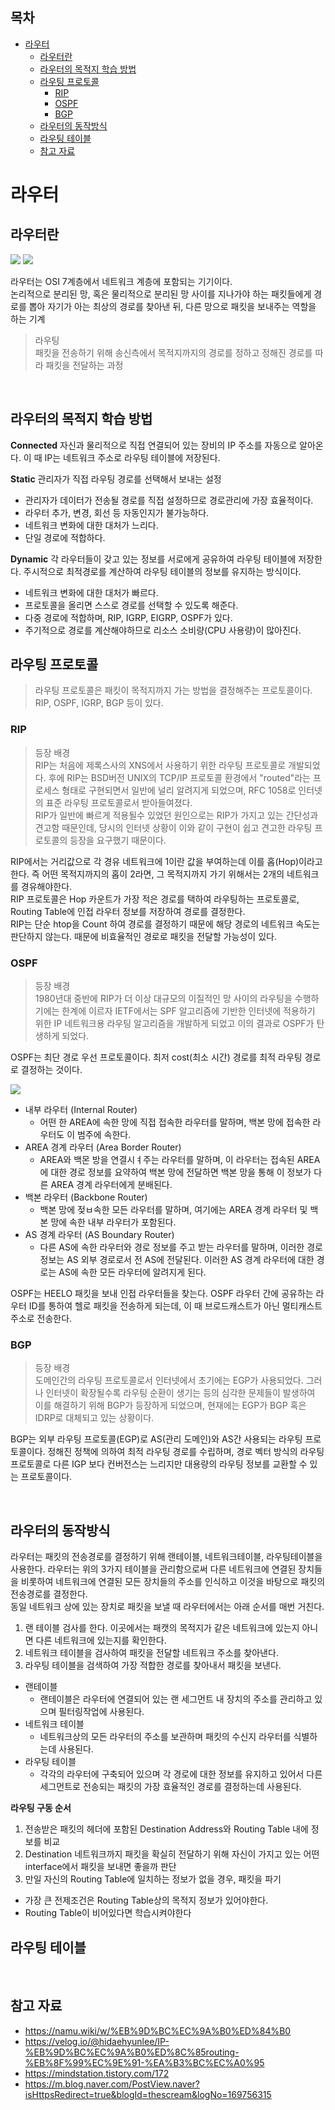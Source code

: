 ## 목차
- [라우터](#라우터)
  - [라우터란](#라우터란)
  - [라우터의 목적지 학습 방법](#라우터의-목적지-학습-방법)
  - [라우팅 프로토콜](#라우팅-프로토콜)
    - [RIP](#rip)
    - [OSPF](#ospf)
    - [BGP](#bgp)
  - [라우터의 동작방식](#라우터의-동작방식)
  - [라우팅 테이블](#라우팅-테이블)
  - [참고 자료](#참고-자료)

# 라우터

## 라우터란
![](./images/2021-07-12-03-11-24.png)
![](./images/2021-07-12-03-11-36.png)

라우터는 OSI 7계층에서 네트워크 계층에 포함되는 기기이다.  
논리적으로 분리된 망, 혹은 물리적으로 분리된 망 사이를 지나가야 하는 패킷들에게 경로를 뽑아 자기가 아는 최상의 경로를 찾아낸 뒤, 다른 망으로 패킷을 보내주는 역할을 하는 기계

> 라우팅  
> 패킷을 전송하기 위해 송신측에서 목적지까지의 경로를 정하고 정해진 경로를 따라 패킷을 전달하는 과정

<br>

## 라우터의 목적지 학습 방법

__Connected__
자신과 물리적으로 직접 연결되어 있는 장비의 IP 주소를 자동으로 알아온다. 이 때 IP는 네트워크 주소로 라우팅 테이블에 저장된다.  

__Static__
관리자가 직접 라우팅 경로를 선택해서 보내는 설정  
- 관리자가 데이터가 전송될 경로를 직접 설정하므로 경로관리에 가장 효율적이다.
- 라우터 추가, 변경, 회선 등 자동인지가 불가능하다.
- 네트워크 변화에 대한 대처가 느리다.
- 단일 경로에 적합하다.

__Dynamic__
각 라우터들이 갖고 있는 정보를 서로에게 공유하여 라우팅 테이블에 저장한다. 주시적으로 최적경로를 계산하여 라우팅 테이블의 정보를 유지하는 방식이다.  
- 네트워크 변화에 대한 대처가 빠르다.
- 프로토콜을 올리면 스스로 경로를 선택할 수 있도록 해준다.
- 다중 경로에 적합하며, RIP, IGRP, EIGRP, OSPF가 있다.
- 주기적으로 경로를 계산해야하므로 리소스 소비량(CPU 사용량)이 많아진다.

## 라우팅 프로토콜
> 라우팅 프로토콜은 패킷이 목적지까지 가는 방법을 결정해주는 프로토콜이다. RIP, OSPF, IGRP, BGP 등이 있다.

### RIP

> 등장 배경  
> RIP는 처음에 제록스사의 XNS에서 사용하기 위한 라우팅 프로토콜로 개발되었다. 후에 RIP는 BSD버전 UNIX의 TCP/IP 프로토콜 환경에서 "routed"라는 프로세스 형태로 구현되면서 일반에 널리 알려지게 되었으며, RFC 1058로 인터넷의 표준 라우팅 프로토콜로서 받아들여졌다.  
> RIP가 일반에 빠르게 적용될수 있었던 원인으로는 RIP가 가지고 있는 간단성과 견고함 때문인데, 당시의 인터넷 상황이 이와 같이 구현이 쉽고 견고한 라우팅 프로토콜의 등장을 요구했기 때문이다.

RIP에서는 거리값으로 각 경유 네트워크에 1이란 값을 부여하는데 이를 홉(Hop)이라고 한다. 즉 어떤 목적지까지의 홉이 2라면, 그 목적지까지 가기 위해서는 2개의 네트워크를 경유해야한다.  
RIP 프로토콜은 Hop 카운트가 가장 적은 경로를 택하여 라우팅하는 프로토콜로, Routing Table에 인접 라우터 정보를 저장하여 경로를 결정한다.  
RIP는 단순 htop을 Count 하여 경로를 결정하기 때문에 해당 경로의 네트워크 속도는 판단하지 않는다. 때문에 비효율적인 경로로 패킷을 전달할 가능성이 있다.

### OSPF
> 등장 배경  
> 1980년대 중반에 RIP가 더 이상 대규모의 이질적인 망 사이의 라우팅을 수행하기에는 한계에 이르자 IETF에서는 SPF 알고리즘에 기반한 인터넷에 적용하기 위한 IP 네트워크용 라우팅 알고리즘을 개발하게 되었고 이의 결과로 OSPF가 탄생하게 되었다.

OSPF는 최단 경로 우선 프로토콜이다. 최저 cost(최소 시간) 경로를 최적 라우팅 경로로 결정하는 것이다.

![](./images/2021-07-12-04-14-54.png)

- 내부 라우터 (Internal Router)
  - 어떤 한 AREA에 속한 망에 직접 접속한 라우터를 말하며, 백본 망에 접속한 라우터도 이 범주에 속한다.
- AREA 경계 라우터 (Area Border Router)
  - AREA와 백몬 방을 연결시ㅕ주는 라우터를 말하며, 이 라우터는 접속된 AREA에 대한 경로 정보를 요약하여 백본 망에 전달하면 백본 망을 통해 이 정보가 다른 AREA 경계 라우터에게 분배된다.
- 백본 라우터 (Backbone Router)
  - 백본 망에 젖ㅂ속한 모든 라우터를 말하며, 여기에는 AREA 경계 라우터 및 백본 망에 속한 내부 라우터가 포함된다.
- AS 경계 라우터 (AS Boundary Router)
  - 다른 AS에 속한 라우터와 경로 정보를 주고 받는 라우터를 말하며, 이러한 경로 정보는 AS 외부 경로로서 전 AS에 전달된다. 이러한 AS 경계 라우터에 대한 경로는 AS에 속한 모든 라우터에 알려지게 된다.

OSPF는 HEELO 패킷을 보내 인접 라우터들을 찾는다. OSPF 라우터 간에 공유하는 라우터 ID를 통하여 헬로 패킷을 전송하게 되는데, 이 때 브로드캐스트가 아닌 멀티캐스트 주소로 전송한다.

### BGP

> 등장 배경  
> 도메인간의 라우팅 프로토콜로서 인터넷에서 초기에는 EGP가 사용되었다. 그러나 인터넷이 확장될수록 라우팅 순환이 생기는 등의 심각한 문제들이 발생하여 이를 해결하기 위해 BGP가 등장하게 되었으며, 현재에는 EGP가 BGP 혹은 IDRP로 대체되고 있는 상황이다.

BGP는 외부 라우팅 프로토콜(EGP)로 AS(관리 도메인)와 AS간 사용되는 라우팅 프로토콜이다. 정해진 정책에 의하여 최적 라우팅 경로를 수립하며, 경로 벡터 방식의 라우팅 프로토콜로 다른 IGP 보다 컨버전스는 느리지만 대용량의 라우팅 정보를 교환할 수 있는 프로토콜이다.

<br>

## 라우터의 동작방식
라우터는 패킷의 전송경로를 결정하기 위해 랜테이블, 네트워크테이블, 라우팅테이블을 사용한다. 라우터는 위의 3가지 테이블을 관리함으로써 다른 네트워크에 연결된 장치들을 비롯하여 네트워크에 연결된 모든 장치들의 주소를 인식하고 이것을 바탕으로 패킷의 전송경로를 결정한다.  
동일 네트워크 상에 있는 장치로 패킷을 보낼 때 라우터에서는 아래 순서를 매번 거친다.

1. 랜 테이블 검사를 한다. 이곳에서는 패캣의 목적지가 같은 네트워크에 있는지 아니면 다른 네트워크에 있는지를 확인한다.
2. 네트워크 테이블을 검사하여 패킷을 전달할 네트워크 주소를 찾아낸다.
3. 라우팅 테이블을 검색하여 가장 적합한 경로를 찾아내서 패킷을 보낸다.

- 랜테이블
  - 랜테이블은 라우터에 연결되어 있는 랜 세그먼트 내 장치의 주소를 관리하고 있으며 필터링작업에 사용된다.
- 네트워크 테이블
  - 네트워크상의 모든 라우터의 주소를 보관하며 패킷의 수신지 라우터를 식별하는데 사용된다.
- 라우팅 테이블
  - 각각의 라우터에 구축되어 있으며 각 경로에 대한 정보를 유지하고 있어서 다른 세그먼트로 전송되는 패킷의 가장 효율적인 경로를 결정하는데 사용된다.

__라우팅 구동 순서__
1. 전송받은 패킷의 헤더에 포함된 Destination Address와 Routing Table 내에 정보를 비교
2. Destination 네트워크까지 패킷을 확실히 전달하기 위해 자신이 가지고 있는 어떤 interface에서 패킷을 보내면 좋을까 판단
3. 만일 자신의 Routing Table에 일치하는 정보가 없을 경우, 패킷을 파기
- 가장 큰 전제조건은 Routing Table상의 목적지 정보가 있어야한다.
- Routing Table이 비어있다면 학습시켜야한다

## 라우팅 테이블

<br>

## 참고 자료
- https://namu.wiki/w/%EB%9D%BC%EC%9A%B0%ED%84%B0
- https://velog.io/@hidaehyunlee/IP-%EB%9D%BC%EC%9A%B0%ED%8C%85routing-%EB%8F%99%EC%9E%91-%EA%B3%BC%EC%A0%95
- https://mindstation.tistory.com/172
- https://m.blog.naver.com/PostView.naver?isHttpsRedirect=true&blogId=thescream&logNo=169756315